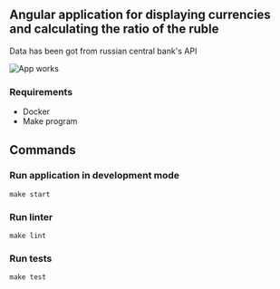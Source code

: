 ## Angular application for displaying currencies and calculating the ratio of the ruble
Data has been got from russian central bank's API

![App works](https://github.com/vladislav1923/cnc/actions/workflows/push-check.yml/badge.svg)

### Requirements
- Docker
- Make program

## Commands

### Run application in development mode
`make start`

### Run linter
`make lint`

### Run tests
`make test`
